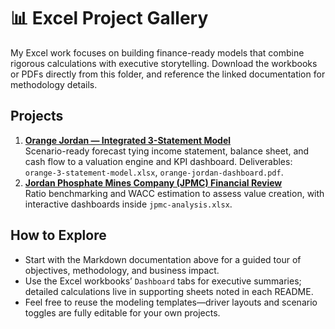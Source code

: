 # 📊 Excel Project Gallery

My Excel work focuses on building finance-ready models that combine rigorous calculations with executive storytelling. Download the workbooks or PDFs directly from this folder, and reference the linked documentation for methodology details.

## Projects
1. **[Orange Jordan — Integrated 3-Statement Model](orange-jordan-model.md)**  
   Scenario-ready forecast tying income statement, balance sheet, and cash flow to a valuation engine and KPI dashboard. Deliverables: `orange-3-statement-model.xlsx`, `orange-jordan-dashboard.pdf`.
2. **[Jordan Phosphate Mines Company (JPMC) Financial Review](jpmc-analysis.md)**  
   Ratio benchmarking and WACC estimation to assess value creation, with interactive dashboards inside `jpmc-analysis.xlsx`.

## How to Explore
- Start with the Markdown documentation above for a guided tour of objectives, methodology, and business impact.
- Use the Excel workbooks’ `Dashboard` tabs for executive summaries; detailed calculations live in supporting sheets noted in each README.
- Feel free to reuse the modeling templates—driver layouts and scenario toggles are fully editable for your own projects.
